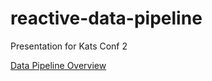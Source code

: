 # reactive-data-pipeline
Presentation for Kats Conf 2 

[Data Pipeline Overview](https://cloud.githubusercontent.com/assets/9676662/22619635/ca4007de-eaf0-11e6-8ee0-09f0cd047ba8.png)

